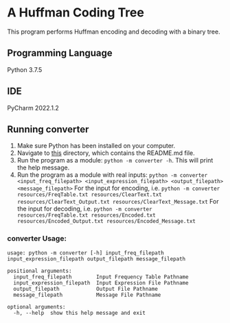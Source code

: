 # A Huffman Coding Tree

This program performs Huffman encoding and decoding with a binary tree.

## Programming Language

Python 3.7.5

## IDE

PyCharm 2022.1.2

## Running converter

1. Make sure Python has been installed on your computer.
2. Navigate to [this](.) directory, which contains the README.md file.
3. Run the program as a module: `python -m converter -h`. This will print the help message.
4. Run the program as a module with real inputs: `python -m converter <input_freq_filepath> <input_expression_filepath> <output_filepath> <message_filepath>`
   For the input for encoding, i.e. `python -m converter resources/FreqTable.txt resources/ClearText.txt resources/ClearText_Output.txt resources/ClearText_Message.txt`
   For the input for decoding, i.e. `python -m converter resources/FreqTable.txt resources/Encoded.txt resources/Encoded_Output.txt resources/Encoded_Message.txt`

### converter Usage:

```commandline
usage: python -m converter [-h] input_freq_filepath input_expression_filepath output_filepath message_filepath

positional arguments:
  input_freq_filepath        Input Frequency Table Pathname
  input_expression_filepath  Input Expression File Pathname
  output_filepath            Output File Pathname
  message_filepath           Message File Pathname

optional arguments:
  -h, --help  show this help message and exit
```
